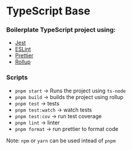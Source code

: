 # TypeScript Base

### Boilerplate TypeScript project using:
- [Jest](https://github.com/facebook/jest)
- [ESLint](https://github.com/eslint/eslint)
- [Prettier](https://github.com/prettier/prettier)
- [Rollup](https://github.com/rollup/rollup)


### Scripts
- `pnpm start` -> Runs the project using `ts-node`
- `pnpm build` -> builds the project using rollup
- `pnpm test` -> tests
- `pnpm test:watch` -> watch tests
- `pnpm test:cov` -> run test coverage
- `pnpm lint` -> linter
- `pnpm format` -> run prettier to format code


Note: `npm` or `yarn` can be used intead of `pnpm`